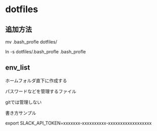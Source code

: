 # dotfiles

## 追加方法
mv .bash_profle dotfiles/

ln -s dotfiles/.bash_profle .bash_profle


## env_list
ホームフォルダ直下に作成する

パスワードなどを管理するファイル

gitでは管理しない

書き方サンプル

export SLACK_API_TOKEN=xxxxxxx-xxxxxxxxxx-xxxxxxxxxxxxxxxxxx
